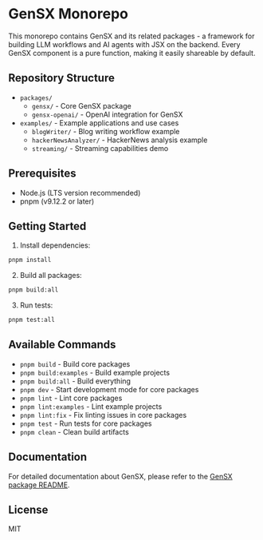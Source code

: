 # GenSX Monorepo

This monorepo contains GenSX and its related packages - a framework for building LLM workflows and AI agents with JSX on the backend. Every GenSX component is a pure function, making it easily shareable by default.

## Repository Structure

- `packages/`
  - `gensx/` - Core GenSX package
  - `gensx-openai/` - OpenAI integration for GenSX
- `examples/` - Example applications and use cases
  - `blogWriter/` - Blog writing workflow example
  - `hackerNewsAnalyzer/` - HackerNews analysis example
  - `streaming/` - Streaming capabilities demo

## Prerequisites

- Node.js (LTS version recommended)
- pnpm (v9.12.2 or later)

## Getting Started

1. Install dependencies:

```bash
pnpm install
```

2. Build all packages:

```bash
pnpm build:all
```

3. Run tests:

```bash
pnpm test:all
```

## Available Commands

- `pnpm build` - Build core packages
- `pnpm build:examples` - Build example projects
- `pnpm build:all` - Build everything
- `pnpm dev` - Start development mode for core packages
- `pnpm lint` - Lint core packages
- `pnpm lint:examples` - Lint example projects
- `pnpm lint:fix` - Fix linting issues in core packages
- `pnpm test` - Run tests for core packages
- `pnpm clean` - Clean build artifacts

## Documentation

For detailed documentation about GenSX, please refer to the [GenSX package README](packages/gensx/README.md).

## License

MIT
